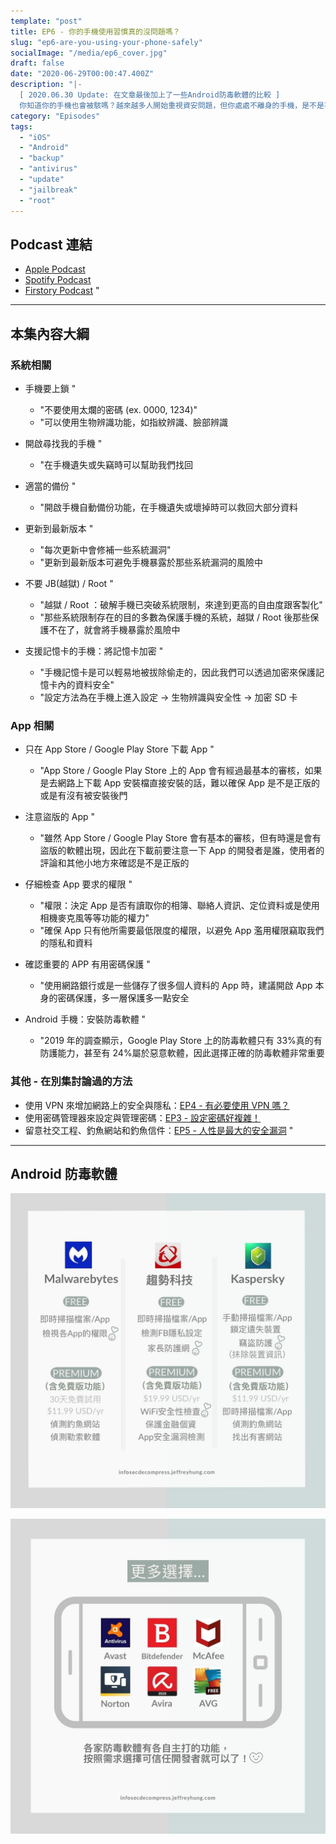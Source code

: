 ```yaml
---
template: "post"
title: EP6 - 你的手機使用習慣真的沒問題嗎？
slug: "ep6-are-you-using-your-phone-safely"
socialImage: "/media/ep6_cover.jpg"
draft: false
date: "2020-06-29T00:00:47.400Z"
description: "|-
  [ 2020.06.30 Update: 在文章最後加上了一些Android防毒軟體的比較 ]  
  你知道你的手機也會被駭嗎？越來越多人開始重視資安問題，但你處處不離身的手機，是不是不小心成為有心人士的攻擊目標了？怎麼做才能保護好自己的隱私和安全呢？"
category: "Episodes"
tags:
  - "iOS"
  - "Android"
  - "backup"
  - "antivirus"
  - "update"
  - "jailbreak"
  - "root"
---
```


## Podcast 連結

- [Apple Podcast](https://podcasts.apple.com/tw/podcast/%E8%B3%87%E5%AE%89%E8%A7%A3%E5%A3%93%E7%B8%AE/id1513276667#episodeGuid=ckbzmfkq0lcat0918uegza9v8)
- [Spotify Podcast](https://open.spotify.com/episode/3h5CrVIdHZfN8OZV8jFpDu)
- [Firstory Podcast](https://open.firstory.me/story/ckbzmfkq0lcat0918uegza9v8)
"
---

## 本集內容大綱

### 系統相關

- 手機要上鎖
"
  - "不要使用太爛的密碼 (ex. 0000, 1234)"
  - "可以使用生物辨識功能，如指紋辨識、臉部辨識

- 開啟尋找我的手機
"
  - "在手機遺失或失竊時可以幫助我們找回

- 適當的備份
"
  - "開啟手機自動備份功能，在手機遺失或壞掉時可以救回大部分資料

- 更新到最新版本
"
  - "每次更新中會修補一些系統漏洞"
  - "更新到最新版本可避免手機暴露於那些系統漏洞的風險中

- 不要 JB(越獄) / Root
"
  - "越獄 / Root ：破解手機已突破系統限制，來達到更高的自由度跟客製化"
  - "那些系統限制存在的目的多數為保護手機的系統，越獄 / Root 後那些保護不在了，就會將手機暴露於風險中

- 支援記憶卡的手機：將記憶卡加密
"
  - "手機記憶卡是可以輕易地被拔除偷走的，因此我們可以透過加密來保護記憶卡內的資料安全"
  - "設定方法為在手機上進入設定 → 生物辨識與安全性 → 加密 SD 卡

### App 相關

- 只在 App Store / Google Play Store 下載 App
"
  - "App Store / Google Play Store 上的 App 會有經過最基本的審核，如果是去網路上下載 App 安裝檔直接安裝的話，難以確保 App 是不是正版的或是有沒有被安裝後門

- 注意盜版的 App
"
  - "雖然 App Store / Google Play Store 會有基本的審核，但有時還是會有盜版的軟體出現，因此在下載前要注意一下 App 的開發者是誰，使用者的評論和其他小地方來確認是不是正版的

- 仔細檢查 App 要求的權限
"
  - "權限：決定 App 是否有讀取你的相簿、聯絡人資訊、定位資料或是使用相機麥克風等等功能的權力"
  - "確保 App 只有他所需要最低限度的權限，以避免 App 濫用權限竊取我們的隱私和資料

- 確認重要的 APP 有用密碼保護
"
  - "使用網路銀行或是一些儲存了很多個人資料的 App 時，建議開啟 App 本身的密碼保護，多一層保護多一點安全

- Android 手機：安裝防毒軟體
"
  - "2019 年的調查顯示，Google Play Store 上的防毒軟體只有 33%真的有防護能力，甚至有 24%屬於惡意軟體，因此選擇正確的防毒軟體非常重要

### 其他 - 在別集討論過的方法

- 使用 VPN 來增加網路上的安全與隱私：[EP4 - 有必要使用 VPN 嗎？](/posts/ep4-do-we-need-vpn)
- 使用密碼管理器來設定與管理密碼：[EP3 - 設定密碼好複雜！](/posts/EP3-why-does-password-has-to-be-so-complicated)
- 留意社交工程、釣魚網站和釣魚信件：[EP5 - 人性是最大的安全漏洞](/posts/ep5-the-greatest-vulnerability-is-you-and-me)
"
---

## Android 防毒軟體

![](/media/android_antivirus1.jpg)

![](/media/android_antivirus2.jpg)
